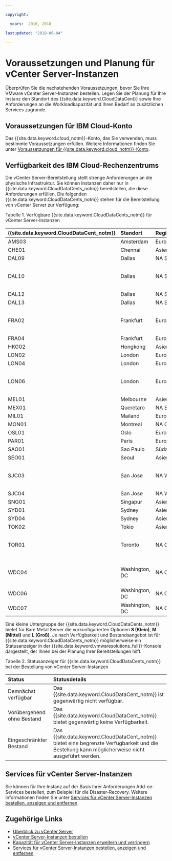 ```yaml
---

copyright:

  years:  2016, 2018

lastupdated: "2018-06-04"

---
```


# Voraussetzungen und Planung für vCenter Server-Instanzen

Überprüfen Sie die nachstehenden Voraussetzungen, bevor Sie Ihre VMware vCenter Server-Instanzen bestellen. Legen Sie der Planung für Ihre Instanz den Standort des {{site.data.keyword.CloudDataCent}} sowie Ihre Anforderungen an die Workloadkapazität und Ihren Bedarf an zusätzlichen Services zugrunde.

## Voraussetzungen für IBM Cloud-Konto

Das {{site.data.keyword.cloud_notm}}-Konto, das Sie verwenden, muss bestimmte Voraussetzungen erfüllen. Weitere Informationen finden Sie unter [Voraussetzungen für {{site.data.keyword.cloud_notm}}-Konto](../vmonic/slaccountrequirement.html).

## Verfügbarkeit des IBM Cloud-Rechenzentrums

Die vCenter Server-Bereitstellung stellt strenge Anforderungen an die physische Infrastruktur. Sie können Instanzen daher nur in {{site.data.keyword.CloudDataCents_notm}} bereitstellen, die diese Anforderungen erfüllen. Die folgenden {{site.data.keyword.CloudDataCents_notm}} stehen für die Bereitstellung von vCenter Server zur Verfügung:

Tabelle 1. Verfügbare {{site.data.keyword.CloudDataCents_notm}} für vCenter Server-Instanzen

| {{site.data.keyword.CloudDataCent_notm}} | Standort | Region | Serveroptionen |
|:----------------------|:---------|:-------|:---------------|
| AMS03 | Amsterdam | Europa | Angepasst |
| CHE01 | Chennai | Asien/Pazifik | Angepasst |
| DAL09 | Dallas | NA Süd | Angepasst |
| DAL10 | Dallas | NA Süd | Angepasst, S (Klein), M (Mittel), L (Groß) |
| DAL12 | Dallas | NA Süd | Angepasst |
| DAL13 | Dallas | NA Süd | Angepasst |
| FRA02 | Frankfurt | Europa | Angepasst, S (Klein), M (Mittel), L (Groß) |
| FRA04 | Frankfurt | Europa | Angepasst |
| HKG02 | Hongkong | Asien/Pazifik | Angepasst |
| LON02 | London | Europa | Angepasst |
| LON04 | London | Europa | Angepasst |
| LON06 | London | Europa | Angepasst, S (Klein), M (Mittel), L (Groß) |
| MEL01 | Melbourne | Asien/Pazifik | Angepasst |
| MEX01 | Queretaro | NA Süd | Angepasst |
| MIL01 | Mailand | Europa | Angepasst |
| MON01 | Montreal | NA Ost | Angepasst |
| OSL01 | Oslo | Europa | Angepasst |
| PAR01 | Paris | Europa | Angepasst |
| SAO01 | Sao Paulo | Südamerika | Angepasst |
| SEO01 | Seoul | Asien/Pazifik | Angepasst |
| SJC03 | San Jose | NA West | Angepasst, S (Klein), M (Mittel), L (Groß) |
| SJC04 | San Jose | NA West | Angepasst |
| SNG01 | Singapur | Asien/Pazifik | Angepasst |
| SYD01 | Sydney | Asien/Pazifik | Angepasst |
| SYD04 | Sydney | Asien/Pazifik | Angepasst |
| TOK02 | Tokio | Asien/Pazifik | Angepasst |
| TOR01 | Toronto | NA Ost | Angepasst, S (Klein), M (Mittel), L (Groß) |
| WDC04 | Washington, DC | NA Ost | Angepasst, S (Klein), M (Mittel), L (Groß) |
| WDC06 | Washington, DC | NA Ost | Angepasst |
| WDC07 | Washington, DC | NA Ost | Angepasst |

Eine kleine Untergruppe der {{site.data.keyword.CloudDataCents_notm}} bietet für Bare Metal Server die vorkonfigurierten Optionen **S (Klein)**, **M (Mittel)** und **L (Groß)**. Je nach Verfügbarkeit und Bestandsangebot ist für {{site.data.keyword.CloudDataCents_notm}} möglicherweise ein Statusanzeiger in der {{site.data.keyword.vmwaresolutions_full}}-Konsole dargestellt, der Ihnen bei der Planung Ihrer Bereitstellungen hilft.

Tabelle 2. Statusanzeiger für {{site.data.keyword.CloudDataCents_notm}} bei der Bestellung von vCenter Server-Instanzen

| Status | Statusdetails |
|:------------------------------|:--------------------------------------------------|
| Demnächst verfügbar                   | Das {{site.data.keyword.CloudDataCent_notm}} ist gegenwärtig nicht verfügbar. |
| Vorübergehend ohne Bestand  | Das {{site.data.keyword.CloudDataCent_notm}} bietet gegenwärtig keine Verfügbarkeit. |
| Eingeschränkter Bestand             | Das {{site.data.keyword.CloudDataCent_notm}} bietet eine begrenzte Verfügbarkeit und die Bestellung kann möglicherweise nicht ausgeführt werden. |

## Services für vCenter Server-Instanzen

Sie können für Ihre Instanz auf der Basis Ihrer Anforderungen Add-on-Services bestellen, zum Beispiel für die Disaster-Recovery. Weitere Informationen finden Sie unter [Services für vCenter Server-Instanzen bestellen, anzeigen und entfernen](vc_addingremovingservices.html).

<!-- ## Capacity considerations

For capacity information and considerations, see the _Bill of
Materials_ document on the [Virtual reference architecture](https://www.ibm.com/cloud/garage/content/architecture/virtualizationArchitecture/reference-architecture) page. -->

## Zugehörige Links

* [Überblick zu vCenter Server](vc_vcenterserveroverview.html)
* [vCenter Server-Instanzen bestellen](vc_orderinginstance.html)
* [Kapazität für vCenter Server-Instanzen erweitern und verringern](vc_addingremovingservers.html)
* [Services für vCenter Server-Instanzen bestellen, anzeigen und entfernen](vc_addingremovingservices.html)
